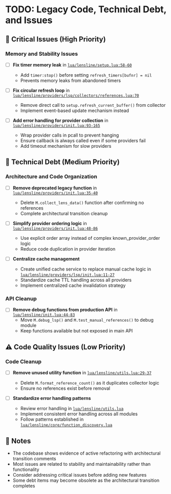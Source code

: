 # TODO: Legacy Code, Technical Debt, and Issues

## 🚨 Critical Issues (High Priority)

### Memory and Stability Issues

- [ ] **Fix timer memory leak** in [`lua/lensline/setup.lua:58-60`](lua/lensline/setup.lua:58-60)
  - Add `timer:stop()` before setting `refresh_timers[bufnr] = nil`
  - Prevents memory leaks from abandoned timers

- [ ] **Fix circular refresh loop** in [`lua/lensline/providers/lsp/collectors/references.lua:70`](lua/lensline/providers/lsp/collectors/references.lua:70)
  - Remove direct call to `setup.refresh_current_buffer()` from collector
  - Implement event-based update mechanism instead

- [ ] **Add error handling for provider collection** in [`lua/lensline/providers/init.lua:93-165`](lua/lensline/providers/init.lua:93-165)
  - Wrap provider calls in pcall to prevent hanging
  - Ensure callback is always called even if some providers fail
  - Add timeout mechanism for slow providers

## 🔧 Technical Debt (Medium Priority)

### Architecture and Code Organization

- [ ] **Remove deprecated legacy function** in [`lua/lensline/providers/init.lua:35-40`](lua/lensline/providers/init.lua:35-40)
  - Delete `M.collect_lens_data()` function after confirming no references
  - Complete architectural transition cleanup

- [ ] **Simplify provider ordering logic** in [`lua/lensline/providers/init.lua:48-86`](lua/lensline/providers/init.lua:48-86)
  - Use explicit order array instead of complex known_provider_order logic
  - Reduce code duplication in provider iteration

- [ ] **Centralize cache management**
  - Create unified cache service to replace manual cache logic in [`lua/lensline/providers/lsp/init.lua:11-27`](lua/lensline/providers/lsp/init.lua:11-27)
  - Standardize cache TTL handling across all providers
  - Implement centralized cache invalidation strategy

### API Cleanup

- [ ] **Remove debug functions from production API** in [`lua/lensline/init.lua:44-83`](lua/lensline/init.lua:44-83)
  - Move `M.debug_lsp()` and `M.test_manual_references()` to debug module
  - Keep functions available but not exposed in main API

## ⚠️ Code Quality Issues (Low Priority)

### Code Cleanup

- [ ] **Remove unused utility function** in [`lua/lensline/utils.lua:29-37`](lua/lensline/utils.lua:29-37)
  - Delete `M.format_reference_count()` as it duplicates collector logic
  - Ensure no references exist before removal

- [ ] **Standardize error handling patterns**
  - Review error handling in [`lua/lensline/utils.lua`](lua/lensline/utils.lua)
  - Implement consistent error handling across all modules
  - Follow patterns established in [`lua/lensline/core/function_discovery.lua`](lua/lensline/core/function_discovery.lua)

## 📝 Notes

- The codebase shows evidence of active refactoring with architectural transition comments
- Most issues are related to stability and maintainability rather than functionality
- Consider addressing critical issues before adding new features
- Some debt items may become obsolete as the architectural transition completes